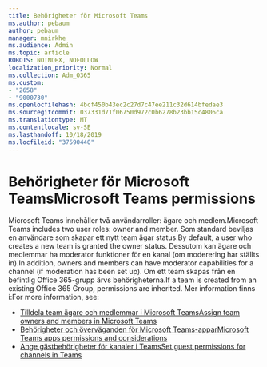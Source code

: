 ```yaml
---
title: Behörigheter för Microsoft Teams
ms.author: pebaum
author: pebaum
manager: mnirkhe
ms.audience: Admin
ms.topic: article
ROBOTS: NOINDEX, NOFOLLOW
localization_priority: Normal
ms.collection: Adm_O365
ms.custom:
- "2658"
- "9000730"
ms.openlocfilehash: 4bcf450b43ec2c27d7c47ee211c32d614bfedae3
ms.sourcegitcommit: 037331d71f06750d972c0b6278b23bb15c4806ca
ms.translationtype: MT
ms.contentlocale: sv-SE
ms.lasthandoff: 10/18/2019
ms.locfileid: "37590440"
---
```

# <a name="microsoft-teams-permissions"></a><span data-ttu-id="9a51f-102">Behörigheter för Microsoft Teams</span><span class="sxs-lookup"><span data-stu-id="9a51f-102">Microsoft Teams permissions</span></span>

<span data-ttu-id="9a51f-103">Microsoft Teams innehåller två användarroller: ägare och medlem.</span><span class="sxs-lookup"><span data-stu-id="9a51f-103">Microsoft Teams includes two user roles: owner and member.</span></span> <span data-ttu-id="9a51f-104">Som standard beviljas en användare som skapar ett nytt team ägar status.</span><span class="sxs-lookup"><span data-stu-id="9a51f-104">By default, a user who creates a new team is granted the owner status.</span></span> <span data-ttu-id="9a51f-105">Dessutom kan ägare och medlemmar ha moderator funktioner för en kanal (om moderering har ställts in).</span><span class="sxs-lookup"><span data-stu-id="9a51f-105">In addition, owners and members can have moderator capabilities for a channel (if moderation has been set up).</span></span> <span data-ttu-id="9a51f-106">Om ett team skapas från en befintlig Office 365-grupp ärvs behörigheterna.</span><span class="sxs-lookup"><span data-stu-id="9a51f-106">If a team is created from an existing Office 365 Group, permissions are inherited.</span></span> <span data-ttu-id="9a51f-107">Mer information finns i:</span><span class="sxs-lookup"><span data-stu-id="9a51f-107">For more information, see:</span></span>

- [<span data-ttu-id="9a51f-108">Tilldela team ägare och medlemmar i Microsoft Teams</span><span class="sxs-lookup"><span data-stu-id="9a51f-108">Assign team owners and members in Microsoft Teams</span></span>](https://docs.microsoft.com/microsoftteams/assign-roles-permissions)
- [<span data-ttu-id="9a51f-109">Behörigheter och överväganden för Microsoft Teams-appar</span><span class="sxs-lookup"><span data-stu-id="9a51f-109">Microsoft Teams apps permissions and considerations</span></span>](https://docs.microsoft.com/microsoftteams/app-permissions)
- [<span data-ttu-id="9a51f-110">Ange gästbehörigheter för kanaler i Teams</span><span class="sxs-lookup"><span data-stu-id="9a51f-110">Set guest permissions for channels in Teams</span></span>](https://support.office.com/article/4756c468-2746-4bfd-a582-736d55fcc169)
